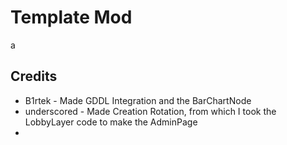 # Template Mod

a

## Credits
- B1rtek - Made GDDL Integration and the BarChartNode
- underscored - Made Creation Rotation, from which I took the LobbyLayer code to make the AdminPage
- 